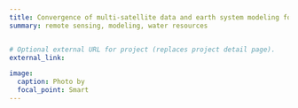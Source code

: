 ```yaml
---
title: Convergence of multi-satellite data and earth system modeling for natural hazard monitoring of land and coastal environments
summary: remote sensing, modeling, water resources


# Optional external URL for project (replaces project detail page).
external_link: 

image:
  caption: Photo by 
  focal_point: Smart
---
```

